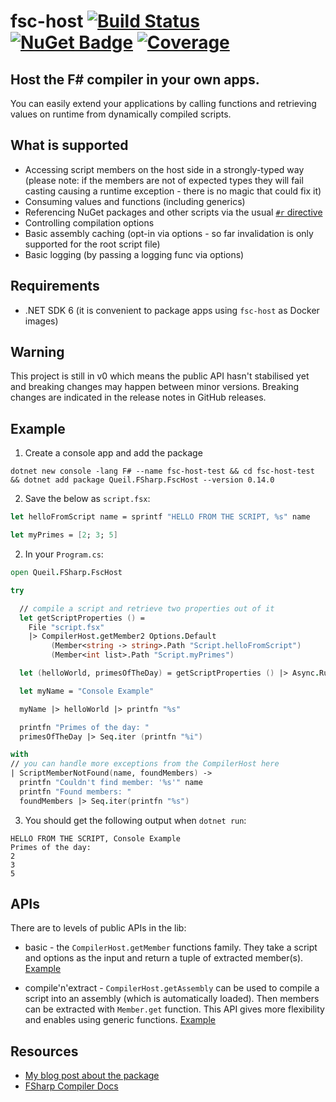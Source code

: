 # fsc-host [![Build Status](https://dev.azure.com/queil/fsc-host/_apis/build/status/queil.fsc-host?branchName=main)](https://dev.azure.com/queil/fsc-host/_build/latest?definitionId=3&branchName=main)  [![NuGet Badge](https://buildstats.info/nuget/Queil.FSharp.FscHost?includePreReleases=true)](https://www.nuget.org/packages/Queil.FSharp.FscHost) [![Coverage](https://img.shields.io/azure-devops/coverage/queil/fsc-host/3?style=flat)](https://img.shields.io/azure-devops/coverage/queil/fsc-host/3?style=plastic)

## Host the F# compiler in your own apps.

You can easily extend your applications by calling functions and retrieving values on runtime from dynamically 
compiled scripts.

## What is supported

* Accessing script members on the host side in a strongly-typed way (please note: if the members are not of expected types they will fail casting causing a runtime exception - there is no magic that could fix it)   
* Consuming values and functions (including generics)
* Referencing NuGet packages and other scripts via the usual [`#r` directive](https://docs.microsoft.com/en-us/dotnet/fsharp/tools/fsharp-interactive/#referencing-packages-in-f-interactive)
* Controlling compilation options
* Basic assembly caching (opt-in via options - so far invalidation is only supported for the root script file)
* Basic logging (by passing a logging func via options)

## Requirements

* .NET SDK 6 (it is convenient to package apps using `fsc-host` as Docker images)

## Warning

This project is still in v0 which means the public API hasn't stabilised yet and breaking changes may happen between minor versions. Breaking changes are indicated in the release notes in GitHub releases. 

## Example

1. Create a console app and add the package

```
dotnet new console -lang F# --name fsc-host-test && cd fsc-host-test && dotnet add package Queil.FSharp.FscHost --version 0.14.0
```

2. Save the below as `script.fsx`:

```fsharp
let helloFromScript name = sprintf "HELLO FROM THE SCRIPT, %s" name

let myPrimes = [2; 3; 5]
```

2. In your `Program.cs`:

```fsharp
open Queil.FSharp.FscHost

try

  // compile a script and retrieve two properties out of it
  let getScriptProperties () =
    File "script.fsx"
    |> CompilerHost.getMember2 Options.Default
         (Member<string -> string>.Path "Script.helloFromScript")
         (Member<int list>.Path "Script.myPrimes")

  let (helloWorld, primesOfTheDay) = getScriptProperties () |> Async.RunSynchronously

  let myName = "Console Example"

  myName |> helloWorld |> printfn "%s"

  printfn "Primes of the day: "
  primesOfTheDay |> Seq.iter (printfn "%i")

with
// you can handle more exceptions from the CompilerHost here
| ScriptMemberNotFound(name, foundMembers) ->
  printfn "Couldn't find member: '%s'" name
  printfn "Found members: "
  foundMembers |> Seq.iter(printfn "%s")

```

3. You should get the following output when `dotnet run`:

```
HELLO FROM THE SCRIPT, Console Example
Primes of the day: 
2
3
5

```

## APIs

There are to levels of public APIs in the lib:

* basic - the `CompilerHost.getMember` functions family. They take a script and options as the input and return a tuple of extracted member(s).
  [Example](examples/Simple)

* compile'n'extract - `CompilerHost.getAssembly` can be used to compile a script into an assembly (which is automatically loaded). Then members can be extracted with `Member.get` function. This API gives more flexibility and enables using generic functions. 
  [Example](examples/CompileAndExtract)

## Resources

* [My blog post about the package](https://queil.net/2021/10/embedding-fsharp-compiler-fsc-host-nuget/)
* [FSharp Compiler Docs](https://fsharp.github.io/fsharp-compiler-docs/)
